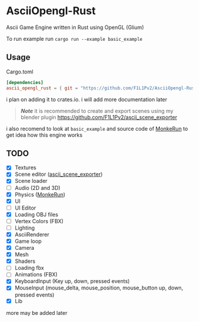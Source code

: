 # AsciiOpengl-Rust

Ascii Game Engine written in Rust using OpenGL (Glium)

To run example run `cargo run --example basic_example`


## Usage

Cargo.toml
```toml
[dependencies]
ascii_opengl_rust = { git = "https://github.com/F1L1Pv2/AsciiOpengl-Rust " }
```
i plan on adding it to crates.io.
i will add more documentation later

> ***Note***
> it is recommended to create and export scenes using my blender plugin https://github.com/F1L1Pv2/ascii_scene_exporter

i also recomend to look at `basic_example` and source code of [MonkeRun](https://github.com/F1L1Pv2/MonkeRun) to get idea how this engine works

## TODO

- [x] Textures
- [x] Scene editor ([ascii_scene_exporter](https://github.com/F1L1Pv2/ascii_scene_exporter))
- [x] Scene loader
- [ ] Audio (2D and 3D)
- [x] Physics ([MonkeRun](https://github.com/F1L1Pv2/MonkeRun))
- [x] UI
- [ ] UI Editor
- [x] Loading OBJ files
- [ ] Vertex Colors (FBX)
- [ ] Lighting
- [x] AsciiRenderer
- [x] Game loop
- [x] Camera
- [x] Mesh
- [x] Shaders
- [ ] Loading fbx
- [ ] Animations (FBX)
- [x] KeyboardInput (Key up, down, pressed events)
- [x] MouseInput (mouse_delta, mouse_position, mouse_button up, down, pressed events)
- [x] Lib

more may be added later
